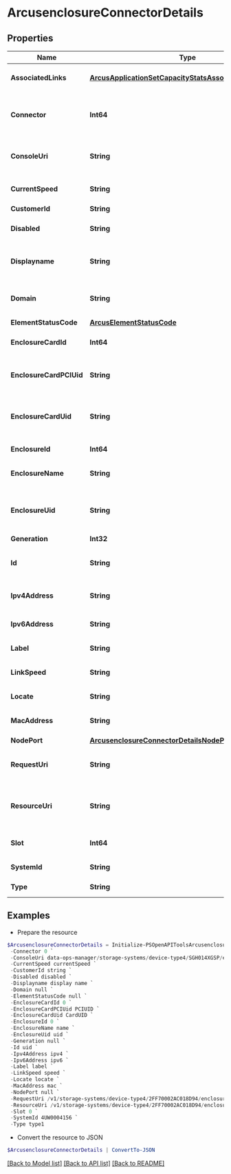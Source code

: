 # ArcusenclosureConnectorDetails
## Properties

Name | Type | Description | Notes
------------ | ------------- | ------------- | -------------
**AssociatedLinks** | [**ArcusApplicationSetCapacityStatsAssociatedLinksInner[]**](ArcusApplicationSetCapacityStatsAssociatedLinksInner.md) | Associated Links Details | [optional] 
**Connector** | **Int64** | Connector on slot on IOM in Cage for connection | [optional] 
**ConsoleUri** | **String** | consoleUri for detailed storage object | [optional] 
**CurrentSpeed** | **String** | Current speed of connection | [optional] 
**CustomerId** | **String** | customerId | [optional] 
**Disabled** | **String** | Disabled for connection | [optional] 
**Displayname** | **String** | Name to be used for display purposes | [optional] 
**Domain** | **String** | Domain that the resource belongs to | [optional] 
**ElementStatusCode** | [**ArcusElementStatusCode**](ArcusElementStatusCode.md) |  | [optional] 
**EnclosureCardId** | **Int64** | ID of the enclosure card | [optional] 
**EnclosureCardPCIUid** | **String** | UID of the enclosure card PCI card | [optional] 
**EnclosureCardUid** | **String** | Unique Identifier of the enclosure card | [optional] 
**EnclosureId** | **Int64** | ID of the enclosure | [optional] 
**EnclosureName** | **String** | Name of the enclosure. | [optional] 
**EnclosureUid** | **String** | Unique Identifier of the enclosure. &#x60;Filter&#x60; | [optional] 
**Generation** | **Int32** | generation | [optional] 
**Id** | **String** | Unique Identifier of the resource | [optional] 
**Ipv4Address** | **String** | ip v4 address of connection | [optional] 
**Ipv6Address** | **String** | ip v6 address of connection | [optional] 
**Label** | **String** | Connection label | [optional] 
**LinkSpeed** | **String** | Link speed for connection | [optional] 
**Locate** | **String** | Locate for connection | [optional] 
**MacAddress** | **String** | mac address of connection | [optional] 
**NodePort** | [**ArcusenclosureConnectorDetailsNodePort**](ArcusenclosureConnectorDetailsNodePort.md) |  | [optional] 
**RequestUri** | **String** | resourceUri for detailed enclosure object | [optional] 
**ResourceUri** | **String** | resourceUri for detailed enclosure connector object | [optional] 
**Slot** | **Int64** | Slot on IOM in Cage for connection | [optional] 
**SystemId** | **String** | Id of the array | [optional] 
**Type** | **String** | Type of connection | [optional] 

## Examples

- Prepare the resource
```powershell
$ArcusenclosureConnectorDetails = Initialize-PSOpenAPIToolsArcusenclosureConnectorDetails  -AssociatedLinks [{&quot;resourceUri&quot;:&quot;/v1/storage-systems/device-type4/2FF70002AC01F0FF&quot;,&quot;type&quot;:&quot;systems&quot;},{&quot;resourceUri&quot;:&quot;/v1/storage-systems/device-type4/2FF70002AC01F0FF/enclosures/9c3c4f29a82fd8d632ff379116fa0b8f&quot;,&quot;type&quot;:&quot;enclosures&quot;}] `
 -Connector 0 `
 -ConsoleUri data-ops-manager/storage-systems/device-type4/SGH014XGSP/enclosures/9c3c4f29a82fd8d632ff379116fa0b8f/enclosure-connectors/8621946048c1cb24bdfc57e9b3b460ac `
 -CurrentSpeed currentSpeed `
 -CustomerId string `
 -Disabled disabled `
 -Displayname display name `
 -Domain null `
 -ElementStatusCode null `
 -EnclosureCardId 0 `
 -EnclosureCardPCIUid PCIUID `
 -EnclosureCardUid CardUID `
 -EnclosureId 0 `
 -EnclosureName name `
 -EnclosureUid uid `
 -Generation null `
 -Id uid `
 -Ipv4Address ipv4 `
 -Ipv6Address ipv6 `
 -Label label `
 -LinkSpeed speed `
 -Locate locate `
 -MacAddress mac `
 -NodePort null `
 -RequestUri /v1/storage-systems/device-type4/2FF70002AC018D94/enclosures/9c3c4f29a82fd8d632ff379116fa0b8f/enclosure-connectors/8621946048c1cb24bdfc57e9b3b460ac `
 -ResourceUri /v1/storage-systems/device-type4/2FF70002AC018D94/enclosures/9c3c4f29a82fd8d632ff379116fa0b8f/enclosure-connectors/8621946048c1cb24bdfc57e9b3b460ac `
 -Slot 0 `
 -SystemId 4UW0004156 `
 -Type type1
```

- Convert the resource to JSON
```powershell
$ArcusenclosureConnectorDetails | ConvertTo-JSON
```

[[Back to Model list]](../README.md#documentation-for-models) [[Back to API list]](../README.md#documentation-for-api-endpoints) [[Back to README]](../README.md)

